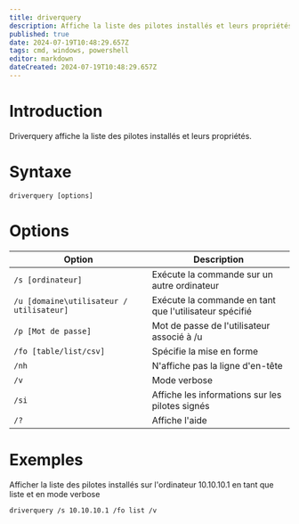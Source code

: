 ```yaml
---
title: driverquery
description: Affiche la liste des pilotes installés et leurs propriétés
published: true
date: 2024-07-19T10:48:29.657Z
tags: cmd, windows, powershell
editor: markdown
dateCreated: 2024-07-19T10:48:29.657Z
---
```


# Introduction

Driverquery affiche la liste des pilotes installés et leurs propriétés.

# Syntaxe

`driverquery [options]`

# Options

| Option                                   | Description                                            |
| ---------------------------------------- | ------------------------------------------------------ |
| `/s [ordinateur]`                        | Exécute la commande sur un autre ordinateur            |
| `/u [domaine\utilisateur / utilisateur]` | Exécute la commande en tant que l'utilisateur spécifié |
| `/p [Mot de passe]`                      | Mot de passe de l'utilisateur associé à /u             |
| `/fo [table/list/csv]`                   | Spécifie la mise en forme                              |
| `/nh`                                    | N'affiche pas la ligne d'en-tête                       |
| `/v`                                     | Mode verbose                                           |
| `/si`                                    | Affiche les informations sur les pilotes signés        |
| `/?`                                     | Affiche l'aide                                         |

# Exemples

Afficher la liste des pilotes installés sur l'ordinateur 10.10.10.1 en tant que liste et en mode verbose

`driverquery /s 10.10.10.1 /fo list /v`
